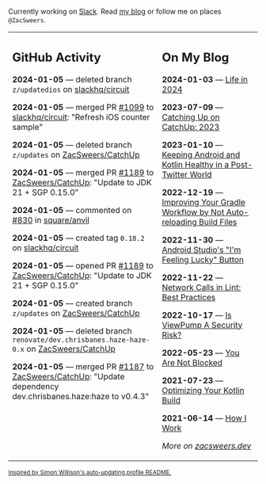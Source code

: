 Currently working on [Slack](https://slack.com/). Read [my blog](https://zacsweers.dev/) or follow me on places `@ZacSweers`.

<table><tr><td valign="top" width="60%">

## GitHub Activity
<!-- githubActivity starts -->
**2024-01-05** — deleted branch `z/updatedios` on [slackhq/circuit](https://github.com/slackhq/circuit)

**2024-01-05** — merged PR [#1099](https://github.com/slackhq/circuit/pull/1099) to [slackhq/circuit](https://github.com/slackhq/circuit): "Refresh iOS counter sample"

**2024-01-05** — deleted branch `z/updates` on [ZacSweers/CatchUp](https://github.com/ZacSweers/CatchUp)

**2024-01-05** — merged PR [#1189](https://github.com/ZacSweers/CatchUp/pull/1189) to [ZacSweers/CatchUp](https://github.com/ZacSweers/CatchUp): "Update to JDK 21 + SGP 0.15.0"

**2024-01-05** — commented on [#830](https://github.com/square/anvil/pull/830#issuecomment-1879250327) in [square/anvil](https://github.com/square/anvil)

**2024-01-05** — created tag `0.18.2` on [slackhq/circuit](https://github.com/slackhq/circuit)

**2024-01-05** — opened PR [#1189](https://github.com/ZacSweers/CatchUp/pull/1189) to [ZacSweers/CatchUp](https://github.com/ZacSweers/CatchUp): "Update to JDK 21 + SGP 0.15.0"

**2024-01-05** — created branch `z/updates` on [ZacSweers/CatchUp](https://github.com/ZacSweers/CatchUp)

**2024-01-05** — deleted branch `renovate/dev.chrisbanes.haze-haze-0.x` on [ZacSweers/CatchUp](https://github.com/ZacSweers/CatchUp)

**2024-01-05** — merged PR [#1187](https://github.com/ZacSweers/CatchUp/pull/1187) to [ZacSweers/CatchUp](https://github.com/ZacSweers/CatchUp): "Update dependency dev.chrisbanes.haze:haze to v0.4.3"
<!-- githubActivity ends -->
</td><td valign="top" width="40%">

## On My Blog
<!-- blog starts -->
**2024-01-03** — [Life in 2024](https://www.zacsweers.dev/life-in-2024/)

**2023-07-09** — [Catching Up on CatchUp: 2023](https://www.zacsweers.dev/catching-up-on-catchup-2023/)

**2023-01-10** — [Keeping Android and Kotlin Healthy in a Post-Twitter World](https://www.zacsweers.dev/keeping-android-healthy/)

**2022-12-19** — [Improving Your Gradle Workflow by Not Auto-reloading Build Files](https://www.zacsweers.dev/improving-your-workflow-by-not-auto-reloading-build-files/)

**2022-11-30** — [Android Studio's "I'm Feeling Lucky" Button](https://www.zacsweers.dev/android-studios-im-feeling-lucky-button/)

**2022-11-22** — [Network Calls in Lint: Best Practices](https://www.zacsweers.dev/network-calls-in-lint-best-practices/)

**2022-10-17** — [Is ViewPump A Security Risk?](https://www.zacsweers.dev/is-viewpump-a-security-risk/)

**2022-05-23** — [You Are Not Blocked](https://www.zacsweers.dev/you-are-not-blocked/)

**2021-07-23** — [Optimizing Your Kotlin Build](https://www.zacsweers.dev/optimizing-your-kotlin-build/)

**2021-06-14** — [How I Work](https://www.zacsweers.dev/how-i-work/)
<!-- blog ends -->
_More on [zacsweers.dev](https://zacsweers.dev/)_
</td></tr></table>

<sub><a href="https://simonwillison.net/2020/Jul/10/self-updating-profile-readme/">Inspired by Simon Willison's auto-updating profile README.</a></sub>